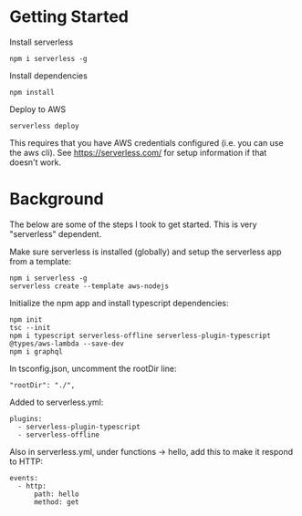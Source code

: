 
Getting Started
===============
Install serverless

    npm i serverless -g

Install dependencies

    npm install

Deploy to AWS

    serverless deploy

This requires that you have AWS credentials configured (i.e. you can use the aws cli). See https://serverless.com/ for setup information if that doesn't work.

Background
==========
The below are some of the steps I took to get started. This is very "serverless"
dependent.

Make sure serverless is installed (globally) and setup the serverless app from a template:

    npm i serverless -g
    serverless create --template aws-nodejs

Initialize the npm app and install typescript dependencies:

    npm init
    tsc --init
    npm i typescript serverless-offline serverless-plugin-typescript @types/aws-lambda --save-dev
    npm i graphql

In tsconfig.json, uncomment the rootDir line:

    "rootDir": "./",

Added to serverless.yml:

    plugins:
      - serverless-plugin-typescript
      - serverless-offline

Also in serverless.yml, under functions -> hello, add this to make it respond to HTTP:

    events:
      - http:
          path: hello
          method: get
